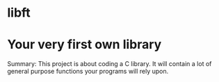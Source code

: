 # libft
# Your very first own library # 
Summary: This project is about coding a C library. It will contain a lot of general purpose functions your programs will rely upon.
